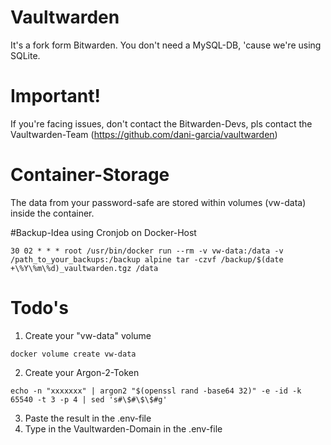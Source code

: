 # Vaultwarden
It's a fork form Bitwarden. You don't need a MySQL-DB, 'cause we're using SQLite.

# Important!
If you're facing issues, don't contact the Bitwarden-Devs, pls contact the Vaultwarden-Team (https://github.com/dani-garcia/vaultwarden)

# Container-Storage
The data from your password-safe are stored within volumes (vw-data) inside the container.

#Backup-Idea using Cronjob on Docker-Host

```
30 02 * * * root /usr/bin/docker run --rm -v vw-data:/data -v /path_to_your_backups:/backup alpine tar -czvf /backup/$(date +\%Y\%m\%d)_vaultwarden.tgz /data
```

# Todo's

01. Create your "vw-data" volume
```
docker volume create vw-data
```
02. Create your Argon-2-Token
```
echo -n "xxxxxxx" | argon2 "$(openssl rand -base64 32)" -e -id -k 65540 -t 3 -p 4 | sed 's#\$#\$\$#g'
```
03. Paste the result in the .env-file
04. Type in the Vaultwarden-Domain in the .env-file
